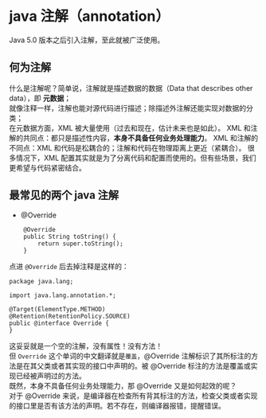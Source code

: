 # java 注解（annotation）
Java 5.0 版本之后引入注解，至此就被广泛使用。

## 何为注解
什么是注解呢？简单说，注解就是描述数据的数据（Data that describes other data），即 **元数据**；     
就像注释一样，注解也能对源代码进行描述；除描述外注解还能实现对数据的分类；        
在元数据方面，XML 被大量使用（过去和现在，估计未来也是如此）。
XML 和注解的共同点：都只是描述性内容，**本身不具备任何业务处理能力**。
XML 和注解的不同点：XML 和代码是松耦合的；注解和代码在物理距离上更近（紧耦合）。
很多情况下，XML 配置其实就是为了分离代码和配置而使用的。但有些场景，我们更希望与代码紧密结合。

## 最常见的两个 java 注解
- @Override
```
    @Override
    public String toString() {
        return super.toString();
    }
```
点进 `@Override` 后去掉注释是这样的：
```
package java.lang;

import java.lang.annotation.*;

@Target(ElementType.METHOD)
@Retention(RetentionPolicy.SOURCE)
public @interface Override {
}
```
这妥妥就是一个空的注解，没有属性！没有方法！  
但 `Override` 这个单词的中文翻译就是`覆盖`，@Override 注解标识了其所标注的方法是在其父类或者其实现的接口中声明的。被 @Override 标注的方法是覆盖或实现已经被声明过的方法。      
既然，本身不具备任何业务处理能力，那 @Override 又是如何起效的呢？      
对于 @Override 来说，是编译器在检查所有背其标注的方法，检查父类或者实现的接口里是否有该方法的声明。若不存在，则编译器报错，提醒错误。

